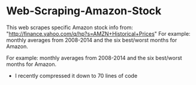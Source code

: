 # Web-Scraping-Amazon-Stock
This web scrapes specific Amazon stock info from: "http://finance.yahoo.com/q/hp?s=AMZN+Historical+Prices" For example: monthly averages from 2008-2014 and the six best/worst months for Amazon.

For example: monthly averages from 2008-2014 and the six best/worst months for Amazon.

* I recently compressed it down to 70 lines of code
